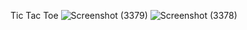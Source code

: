 Tic Tac Toe
![Screenshot (3379)](https://github.com/user-attachments/assets/8f0bb375-966f-4c81-a3f2-0092c66c3df3)
![Screenshot (3378)](https://github.com/user-attachments/assets/b6166a66-b7d6-43e2-a603-1f112e5ed6b3)
